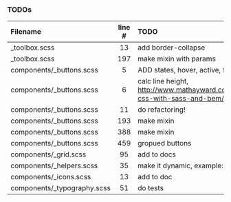 ### TODOs
| Filename | line # | TODO
|:------|:------:|:------
| _toolbox.scss | 13 | add border-collapse
| _toolbox.scss | 197 | make mixin with params
| components/_buttons.scss | 5 | ADD states, hover, active, focus
| components/_buttons.scss | 6 | calc line height, http://www.mathayward.com/modular-css-with-sass-and-bem/
| components/_buttons.scss | 11 | do refactoring!
| components/_buttons.scss | 193 | make mixin
| components/_buttons.scss | 388 | make mixin
| components/_buttons.scss | 459 | gropued buttons
| components/_grid.scss | 95 | add to docs
| components/_helpers.scss | 35 | make it dynamic, example: (top,50)
| components/_icons.scss | 13 | add to doc
| components/_typography.scss | 51 | do tests